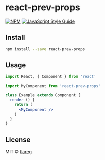 # react-prev-props

> 

[![NPM](https://img.shields.io/npm/v/react-prev-props.svg)](https://www.npmjs.com/package/react-prev-props) [![JavaScript Style Guide](https://img.shields.io/badge/code_style-standard-brightgreen.svg)](https://standardjs.com)

## Install

```bash
npm install --save react-prev-props
```

## Usage

```jsx
import React, { Component } from 'react'

import MyComponent from 'react-prev-props'

class Example extends Component {
  render () {
    return (
      <MyComponent />
    )
  }
}
```

## License

MIT © [tlareg](https://github.com/tlareg)
